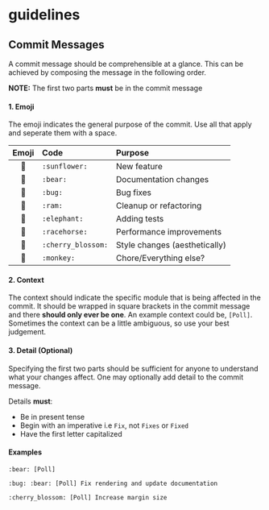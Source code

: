 # guidelines

## Commit Messages
A commit message should be comprehensible at a glance. This can be achieved by composing
the message in the following order. 

**NOTE:** The first two parts **must** be in the commit message

#### 1. Emoji
The emoji indicates the general purpose of the commit. 
Use all that apply and seperate them with a space.

|      Emoji       | Code               | Purpose                       |
|:----------------:|:-------------------|:------------------------------|
|   :sunflower:    | `:sunflower:`      | New feature                   |
|      :bear:      | `:bear:`           | Documentation changes         |
|      :bug:       | `:bug:`            | Bug fixes                     |
|      :ram:       | `:ram:`            | Cleanup or refactoring        |
|    :elephant:    | `:elephant:`       | Adding tests                  |
|   :racehorse:    | `:racehorse:`      | Performance improvements      |
| :cherry_blossom: | `:cherry_blossom:` | Style changes (aesthetically) |
|     :monkey:     | `:monkey:`         | Chore/Everything else?        |



#### 2. Context
The context should indicate the specific module that is being affected in the commit. It should be wrapped in
square brackets in the commit message and there **should only ever be one**. An example context could be,
`[Poll]`. Sometimes the context can be a little ambiguous, so use your best judgement.


#### 3. Detail (Optional)
Specifying the first two parts should be sufficient for anyone to understand what
your changes affect. One may optionally add detail to the commit message.

Details **must**:
- Be in present tense
- Begin with an imperative i.e `Fix`, not `Fixes` or `Fixed`
- Have the first letter capitalized


#### Examples

```
:bear: [Poll]
```

```
:bug: :bear: [Poll] Fix rendering and update documentation
```

```
:cherry_blossom: [Poll] Increase margin size
```

